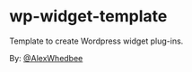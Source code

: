 wp-widget-template
==================

Template to create Wordpress widget plug-ins.


By: [@AlexWhedbee](https://github.com/alexwhedbee)
